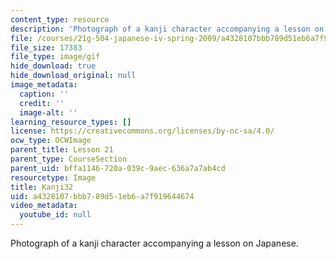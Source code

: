 ```yaml
---
content_type: resource
description: 'Photograph of a kanji character accompanying a lesson on Japanese. '
file: /courses/21g-504-japanese-iv-spring-2009/a4328107bbb789d51eb6a7f919644674_Kanji32.gif
file_size: 17383
file_type: image/gif
hide_download: true
hide_download_original: null
image_metadata:
  caption: ''
  credit: ''
  image-alt: ''
learning_resource_types: []
license: https://creativecommons.org/licenses/by-nc-sa/4.0/
ocw_type: OCWImage
parent_title: Lesson 21
parent_type: CourseSection
parent_uid: bffa1146-720a-039c-9aec-636a7a7ab4cd
resourcetype: Image
title: Kanji32
uid: a4328107-bbb7-89d5-1eb6-a7f919644674
video_metadata:
  youtube_id: null
---
```

Photograph of a kanji character accompanying a lesson on Japanese. 